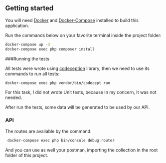 ## Getting started

You will need [Docker](https://www.docker.com/get-started) and [Docker-Compose](https://docs.docker.com/compose/) installed to build this application.

Run the commands below on your favorite terminal inside the project folder:
 
```bash
docker-compose up -d
docker-compose exec php composer install
```

###Running the tests

All tests were wrote using [codeception](https://codeception.com) library, then we need to use its commands to run all tests:

```bash
docker-compose exec php vendor/bin/codecept run
```

For this task, I did not wrote Unit tests, because In my concern, It was not needed.

After run the tests, some data will be generated to be used by our API. 

### API

The routes are available by the command: 
```bash
 docker-compose exec php bin/console debug:router
```

And you can use as well your postman, importing the collection in the root folder of this project.